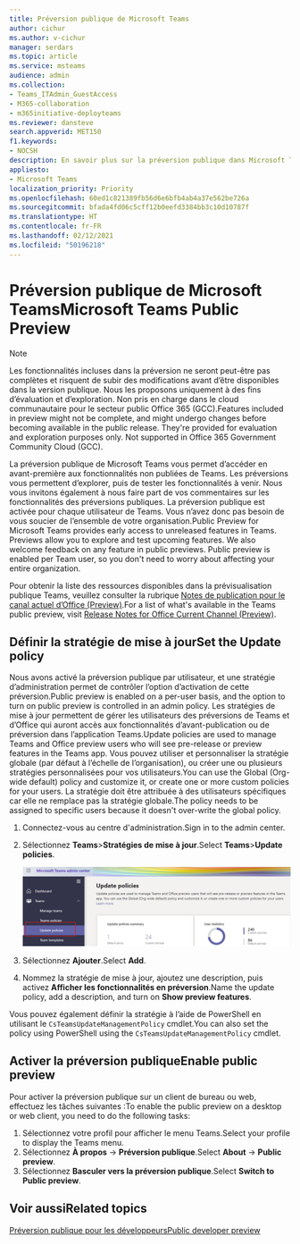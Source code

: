 ```yaml
---
title: Préversion publique de Microsoft Teams
author: cichur
ms.author: v-cichur
manager: serdars
ms.topic: article
ms.service: msteams
audience: admin
ms.collection:
- Teams_ITAdmin_GuestAccess
- M365-collaboration
- m365initiative-deployteams
ms.reviewer: dansteve
search.appverid: MET150
f1.keywords:
- NOCSH
description: En savoir plus sur la préversion publique dans Microsoft Teams. Essayez les nouvelles fonctionnalités, puis envoyez vos commentaires.
appliesto:
- Microsoft Teams
localization_priority: Priority
ms.openlocfilehash: 60ed1c821389fb56d6e6bfb4ab4a37e562be726a
ms.sourcegitcommit: bfada4fd06c5cff12b0eefd3384bb3c10d10787f
ms.translationtype: HT
ms.contentlocale: fr-FR
ms.lasthandoff: 02/12/2021
ms.locfileid: "50196218"
---
```

# <a name="microsoft-teams-public-preview"></a><span data-ttu-id="3cf86-104">Préversion publique de Microsoft Teams</span><span class="sxs-lookup"><span data-stu-id="3cf86-104">Microsoft Teams Public Preview</span></span>

> [!NOTE]
> <span data-ttu-id="3cf86-p102">Les fonctionnalités incluses dans la préversion ne seront peut-être pas complètes et risquent de subir des modifications avant d’être disponibles dans la version publique. Nous les proposons uniquement à des fins d’évaluation et d’exploration. Non pris en charge dans le cloud communautaire pour le secteur public Office 365 (GCC).</span><span class="sxs-lookup"><span data-stu-id="3cf86-p102">Features included in preview might not be complete, and might undergo changes before becoming available in the public release. They're provided for evaluation and exploration purposes only. Not supported in Office 365 Government Community Cloud (GCC).</span></span>

<span data-ttu-id="3cf86-p103">La préversion publique de Microsoft Teams vous permet d’accéder en avant-première aux fonctionnalités non publiées de Teams. Les préversions vous permettent d’explorer, puis de tester les fonctionnalités à venir. Nous vous invitons également à nous faire part de vos commentaires sur les fonctionnalités des préversions publiques. La préversion publique est activée pour chaque utilisateur de Teams. Vous n’avez donc pas besoin de vous soucier de l’ensemble de votre organisation.</span><span class="sxs-lookup"><span data-stu-id="3cf86-p103">Public Preview for Microsoft Teams provides early access to unreleased features in Teams. Previews allow you to explore and test upcoming features. We also welcome feedback on any feature in public previews. Public preview is enabled per Team user, so you don't need to worry about affecting your entire organization.</span></span>

<span data-ttu-id="3cf86-112">Pour obtenir la liste des ressources disponibles dans la prévisualisation publique Teams, veuillez consulter la rubrique [Notes de publication pour le canal actuel d’Office (Preview)](https://docs.microsoft.com/officeupdates/current-channel-preview).</span><span class="sxs-lookup"><span data-stu-id="3cf86-112">For a list of what's available in the Teams public preview, visit [Release Notes for Office Current Channel (Preview)](https://docs.microsoft.com/officeupdates/current-channel-preview).</span></span>

## <a name="set-the-update-policy"></a><span data-ttu-id="3cf86-113">Définir la stratégie de mise à jour</span><span class="sxs-lookup"><span data-stu-id="3cf86-113">Set the Update policy</span></span>

<span data-ttu-id="3cf86-114">Nous avons activé la préversion publique par utilisateur, et une stratégie d’administration permet de contrôler l’option d’activation de cette préversion.</span><span class="sxs-lookup"><span data-stu-id="3cf86-114">Public preview is enabled on a per-user basis, and the option to turn on public preview is controlled in an admin policy.</span></span> <span data-ttu-id="3cf86-115">Les stratégies de mise à jour permettent de gérer les utilisateurs des préversions de Teams et d’Office qui auront accès aux fonctionnalités d’avant-publication ou de préversion dans l’application Teams.</span><span class="sxs-lookup"><span data-stu-id="3cf86-115">Update policies are used to manage Teams and Office preview users who will see pre-release or preview features in the Teams app.</span></span> <span data-ttu-id="3cf86-116">Vous pouvez utiliser et personnaliser la stratégie globale (par défaut à l’échelle de l’organisation), ou créer une ou plusieurs stratégies personnalisées pour vos utilisateurs.</span><span class="sxs-lookup"><span data-stu-id="3cf86-116">You can use the Global (Org-wide default) policy and customize it, or create one or more custom policies for your users.</span></span> <span data-ttu-id="3cf86-117">La stratégie doit être attribuée à des utilisateurs spécifiques car elle ne remplace pas la stratégie globale.</span><span class="sxs-lookup"><span data-stu-id="3cf86-117">The policy needs to be assigned to specific users because it doesn't over-write the global policy.</span></span>

1. <span data-ttu-id="3cf86-118">Connectez-vous au centre d'administration.</span><span class="sxs-lookup"><span data-stu-id="3cf86-118">Sign in to the admin center.</span></span>
2. <span data-ttu-id="3cf86-119">Sélectionnez **Teams**>**Stratégies de mise à jour**.</span><span class="sxs-lookup"><span data-stu-id="3cf86-119">Select **Teams**>**Update policies**.</span></span>

   ![Sélectionner l’option Stratégies de mise à jour](media/updatePolicies.png)

3. <span data-ttu-id="3cf86-121">Sélectionnez **Ajouter**.</span><span class="sxs-lookup"><span data-stu-id="3cf86-121">Select **Add**.</span></span>
4. <span data-ttu-id="3cf86-122">Nommez la stratégie de mise à jour, ajoutez une description, puis activez **Afficher les fonctionnalités en préversion**.</span><span class="sxs-lookup"><span data-stu-id="3cf86-122">Name the update policy, add a description, and turn on **Show preview features**.</span></span>

<span data-ttu-id="3cf86-123">Vous pouvez également définir la stratégie à l’aide de PowerShell en utilisant le `CsTeamsUpdateManagementPolicy` cmdlet.</span><span class="sxs-lookup"><span data-stu-id="3cf86-123">You can also set the policy using PowerShell using the `CsTeamsUpdateManagementPolicy` cmdlet.</span></span>

## <a name="enable-public-preview"></a><span data-ttu-id="3cf86-124">Activer la préversion publique</span><span class="sxs-lookup"><span data-stu-id="3cf86-124">Enable public preview</span></span>

<span data-ttu-id="3cf86-125">Pour activer la préversion publique sur un client de bureau ou web, effectuez les tâches suivantes :</span><span class="sxs-lookup"><span data-stu-id="3cf86-125">To enable the public preview on a desktop or web client, you need to do the following tasks:</span></span>

1. <span data-ttu-id="3cf86-126">Sélectionnez votre profil pour afficher le menu Teams.</span><span class="sxs-lookup"><span data-stu-id="3cf86-126">Select your profile to display the Teams menu.</span></span>
2. <span data-ttu-id="3cf86-127">Sélectionnez **À propos** → **Préversion publique**.</span><span class="sxs-lookup"><span data-stu-id="3cf86-127">Select **About** → **Public preview**.</span></span>
3. <span data-ttu-id="3cf86-128">Sélectionnez **Basculer vers la préversion publique**.</span><span class="sxs-lookup"><span data-stu-id="3cf86-128">Select **Switch to Public preview**.</span></span>

## <a name="related-topics"></a><span data-ttu-id="3cf86-129">Voir aussi</span><span class="sxs-lookup"><span data-stu-id="3cf86-129">Related topics</span></span>

[<span data-ttu-id="3cf86-130">Préversion publique pour les développeurs</span><span class="sxs-lookup"><span data-stu-id="3cf86-130">Public developer preview</span></span>](https://docs.microsoft.com/microsoftteams/platform/resources/dev-preview/developer-preview-intro)

